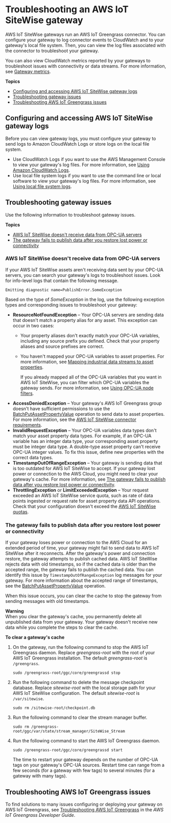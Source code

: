 # Troubleshooting an AWS IoT SiteWise gateway<a name="troubleshooting-gateway"></a>

AWS IoT SiteWise gateways run an AWS IoT Greengrass connector\. You can configure your gateway to log connector events to CloudWatch and to your gateway's local file system\. Then, you can view the log files associated with the connector to troubleshoot your gateway\.

You can also view CloudWatch metrics reported by your gateways to troubleshoot issues with connectivity or data streams\. For more information, see [Gateway metrics](monitor-cloudwatch-metrics.md#gateway-metrics)\.

**Topics**
+ [Configuring and accessing AWS IoT SiteWise gateway logs](#configure-gateway-logs)
+ [Troubleshooting gateway issues](#troubleshoot-gateway-issues)
+ [Troubleshooting AWS IoT Greengrass issues](#troubleshoot-greengrass-issues)

## Configuring and accessing AWS IoT SiteWise gateway logs<a name="configure-gateway-logs"></a>

Before you can view gateway logs, you must configure your gateway to send logs to Amazon CloudWatch Logs or store logs on the local file system\.
+ Use CloudWatch Logs if you want to use the AWS Management Console to view your gateway's log files\. For more information, see [Using Amazon CloudWatch Logs](monitor-gateway-logs.md#gateway-cloudwatch-logs)\.
+ Use local file system logs if you want to use the command line or local software to view your gateway's log files\. For more information, see [Using local file system logs](monitor-gateway-logs.md#gateway-local-logs)\.

## Troubleshooting gateway issues<a name="troubleshoot-gateway-issues"></a>

Use the following information to troubleshoot gateway issues\.

**Topics**
+ [AWS IoT SiteWise doesn't receive data from OPC\-UA servers](#gateway-issue-data-streams)
+ [The gateway fails to publish data after you restore lost power or connectivity](#gateway-issue-after-downtime)

### AWS IoT SiteWise doesn't receive data from OPC\-UA servers<a name="gateway-issue-data-streams"></a>

If your AWS IoT SiteWise assets aren't receiving data sent by your OPC\-UA servers, you can search your gateway's logs to troubleshoot issues\. Look for info\-level logs that contain the following message\.

```
Emitting diagnostic name=PublishError.SomeException
```

Based on the type of *SomeException* in the log, use the following exception types and corresponding issues to troubleshoot your gateway:
+ **ResourceNotFoundException** – Your OPC\-UA servers are sending data that doesn't match a property alias for any asset\. This exception can occur in two cases:
  + Your property aliases don't exactly match your OPC\-UA variables, including any source prefix you defined\. Check that your property aliases and source prefixes are correct\.
  + You haven't mapped your OPC\-UA variables to asset properties\. For more information, see [Mapping industrial data streams to asset properties](connect-data-streams.md)\.

    If you already mapped all of the OPC\-UA variables that you want in AWS IoT SiteWise, you can filter which OPC\-UA variables the gateway sends\. For more information, see [Using OPC\-UA node filters](opc-ua-node-filters.md)\.
+ **AccessDeniedException** – Your gateway's AWS IoT Greengrass group doesn't have sufficient permissions to use the [BatchPutAssetPropertyValue](https://docs.aws.amazon.com/iot-sitewise/latest/APIReference/API_BatchPutAssetPropertyValue.html) operation to send data to asset properties\. For more information, see the [AWS IoT SiteWise connector requirements](https://docs.aws.amazon.com/greengrass/latest/developerguide/iot-sitewise-connector.html#iot-sitewise-connector-req)\.
+ **InvalidRequestException** – Your OPC\-UA variables data types don't match your asset property data types\. For example, if an OPC\-UA variable has an integer data type, your corresponding asset property must be integer data type\. A double\-type asset property can't receive OPC\-UA integer values\. To fix this issue, define new properties with the correct data types\.
+ **TimestampOutOfRangeException** – Your gateway is sending data that is too outdated for AWS IoT SiteWise to accept\. If your gateway lost power or connection to the AWS Cloud, you might need to clear your gateway's cache\. For more information, see [The gateway fails to publish data after you restore lost power or connectivity](#gateway-issue-after-downtime)\.
+ **ThrottlingException** or **LimitExceededException** – Your request exceeded an AWS IoT SiteWise service quota, such as rate of data points ingested or request rate for asset property data API operations\. Check that your configuration doesn't exceed the [AWS IoT SiteWise quotas](quotas.md)\.

### The gateway fails to publish data after you restore lost power or connectivity<a name="gateway-issue-after-downtime"></a>

If your gateway loses power or connection to the AWS Cloud for an extended period of time, your gateway might fail to send data to AWS IoT SiteWise after it reconnects\. After the gateway's power and connection restore, the gateway attempts to publish cached data\. AWS IoT SiteWise rejects data with old timestamps, so if the cached data is older than the accepted range, the gateway fails to publish the cached data\. You can identify this issue by `TimestampOutOfRangeException` log messages for your gateway\. For more information about the accepted range of timestamps, see the [BatchPutAssetPropertyValue](https://docs.aws.amazon.com/iot-sitewise/latest/APIReference/API_BatchPutAssetPropertyValue.html) operation\.

When this issue occurs, you can clear the cache to stop the gateway from sending messages with old timestamps\.

**Warning**  
When you clear the gateway's cache, you permanently delete all unpublished data from your gateway\. Your gateway doesn't receive new data while you complete the steps to clear the cache\.

**To clear a gateway's cache**

1. On the gateway, run the following command to stop the AWS IoT Greengrass daemon\. Replace *greengrass\-root* with the root of your AWS IoT Greengrass installation\. The default *greengrass\-root* is `/greengrass`\.

   ```
   sudo /greengrass-root/ggc/core/greengrassd stop
   ```

1. Run the following command to delete the message checkpoint database\. Replace *sitewise\-root* with the local storage path for your AWS IoT SiteWise configuration\. The default *sitewise\-root* is `/var/sitewise`\.

   ```
   sudo rm /sitewise-root/checkpoint.db
   ```

1. Run the following command to clear the stream manager buffer\.

   ```
   sudo rm /greengrass-root/ggc/var/state/stream_manager/SiteWise_Stream
   ```

1. Run the following command to start the AWS IoT Greengrass daemon\.

   ```
   sudo /greengrass-root/ggc/core/greengrassd start
   ```

   The time to restart your gateway depends on the number of OPC\-UA tags on your gateway's OPC\-UA sources\. Restart time can range from a few seconds \(for a gateway with few tags\) to several minutes \(for a gateway with many tags\)\.

## Troubleshooting AWS IoT Greengrass issues<a name="troubleshoot-greengrass-issues"></a>

To find solutions to many issues configuring or deploying your gateway on AWS IoT Greengrass, see [Troubleshooting AWS IoT Greengrass](https://docs.aws.amazon.com/greengrass/latest/developerguide/gg-troubleshooting.html) in the *AWS IoT Greengrass Developer Guide*\.